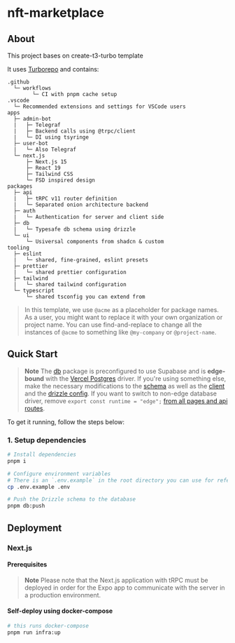 # nft-marketplace

## About

This project bases on create-t3-turbo template

It uses [Turborepo](https://turborepo.org) and contains:

```text
.github
  └─ workflows
        └─ CI with pnpm cache setup
.vscode
  └─ Recommended extensions and settings for VSCode users
apps
  ├─ admin-bot
  |   ├─ Telegraf
  |   ├─ Backend calls using @trpc/client
  |   └─ DI using tsyringe
  ├─ user-bot
  |   └─ Also Telegraf
  └─ next.js
      ├─ Next.js 15
      ├─ React 19
      ├─ Tailwind CSS
      └─ FSD inspired design
packages
  ├─ api
  |   ├─ tRPC v11 router definition
  |   └─ Separated onion architecture backend
  ├─ auth
  |   └─ Authentication for server and client side
  ├─ db
  |   └─ Typesafe db schema using drizzle
  └─ ui
      └─ Usiversal components from shadcn & custom
tooling
  ├─ eslint
  |   └─ shared, fine-grained, eslint presets
  ├─ prettier
  |   └─ shared prettier configuration
  ├─ tailwind
  |   └─ shared tailwind configuration
  └─ typescript
      └─ shared tsconfig you can extend from
```

> In this template, we use `@acme` as a placeholder for package names. As a user, you might want to replace it with your own organization or project name. You can use find-and-replace to change all the instances of `@acme` to something like `@my-company` or `@project-name`.

## Quick Start

> **Note**
> The [db](./packages/db) package is preconfigured to use Supabase and is **edge-bound** with the [Vercel Postgres](https://github.com/vercel/storage/tree/main/packages/postgres) driver. If you're using something else, make the necessary modifications to the [schema](./packages/db/src/schema) as well as the [client](./packages/db/src/index.ts) and the [drizzle config](./packages/db/drizzle.config.ts). If you want to switch to non-edge database driver, remove `export const runtime = "edge";` [from all pages and api routes](https://github.com/t3-oss/create-t3-turbo/issues/634#issuecomment-1730240214).

To get it running, follow the steps below:

### 1. Setup dependencies

```bash
# Install dependencies
pnpm i

# Configure environment variables
# There is an `.env.example` in the root directory you can use for reference
cp .env.example .env

# Push the Drizzle schema to the database
pnpm db:push
```

## Deployment

### Next.js

#### Prerequisites

> **Note**
> Please note that the Next.js application with tRPC must be deployed in order for the Expo app to communicate with the server in a production environment.

#### Self-deploy using docker-compose

```bash
# this runs docker-compose
pnpm run infra:up
```
